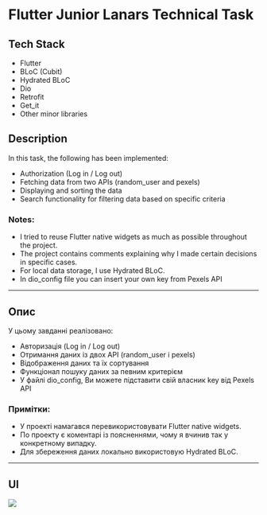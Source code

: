 # Flutter Junior Lanars Technical Task

## Tech Stack

- Flutter
- BLoC (Cubit)
- Hydrated BLoC
- Dio
- Retrofit
- Get_it
- Other minor libraries

## Description

In this task, the following has been implemented:

- Authorization (Log in / Log out)
- Fetching data from two APIs (random_user and pexels)
- Displaying and sorting the data
- Search functionality for filtering data based on specific criteria

### Notes:
- I tried to reuse Flutter native widgets as much as possible throughout the project.
- The project contains comments explaining why I made certain decisions in specific cases.
- For local data storage, I use Hydrated BLoC.
- In dio_config file you can insert your own key from Pexels API

___

## Опис

У цьому завданні реалізовано:

- Авторизація (Log in / Log out)
- Отримання даних із двох API (random_user і pexels)
- Відображення даних та їх сортування
- Функціонал пошуку даних за певним критерієм
- У файлі dio_config, Ви можете підставити свій власник key від Pexels API

### Примітки:
- У проекті намагався перевикористовувати Flutter native widgets.
- По проекту є коментарі із поясненнями, чому я вчинив так у конкретному випадку.
- Для збереження даних локально використовую Hydrated BLoC.

___


## UI

![](assets/video/ui_example.gif)
